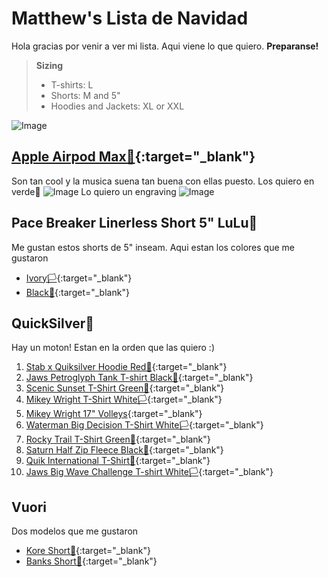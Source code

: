 # Matthew's Lista de Navidad

Hola gracias por venir a ver mi lista. Aqui viene lo que quiero. **Preparanse!**

> **Sizing**
> * T-shirts: L
> * Shorts: M and 5"
> * Hoodies and Jackets: XL or XXL

![Image](https://pbs.twimg.com/media/FHaqYG5WYAEVt7y.jpg:large)

## [Apple Airpod Max🐸](https://www.apple.com/shop/buy-airpods/airpods-max/green){:target="_blank"}
Son tan cool y la musica suena tan buena con ellas puesto. Los quiero en verde🐸
![Image](https://i.gyazo.com/c54ae18c9e274bbdb90d0fc0e2996f38.png)
Lo quiero un engraving
![Image](https://i.gyazo.com/254176e5eaea2e546275fb6e24ba9bf4.png)

## Pace Breaker Linerless Short 5" LuLu🍋
Me gustan estos shorts de 5" inseam. Aqui estan los colores que me gustaron

* [Ivory🏳️](https://shop.lululemon.com/p/men-shorts/Pace-Breaker-Short-5-Linerless/_/prod9930001?color=49844){:target="_blank"}
* [Black🏴](https://shop.lululemon.com/p/men-shorts/Pace-Breaker-Short-5-Linerless/_/prod9930001?color=0001){:target="_blank"}

## QuickSilver🌊
Hay un moton! Estan en la orden que las quiero :)
1. [Stab x Quiksilver Hoodie Red🚩](https://www.quiksilver.com/stab-x-quiksilver-hoodie-UQYFT03147.html?dwvar_UQYFT03147_color=rrg0&dwvar_UQYFT03147_size=l#cgid=men&start=96&sz=48&start=127&hitcount=1916){:target="_blank"}
2. [Jaws Petroglyph Tank T-shirt Black🏴](https://www.quiksilver.com/jaws-petroglyph-tank-t-shirt-195718948222.html){:target="_blank"}
3. [Scenic Sunset T-Shirt Green🐢](https://www.quiksilver.com/scenic-sunset-t-shirt-195718579457.html){:target="_blank"}
4. [Mikey Wright T-Shirt White🏳️](https://www.quiksilver.com/mikey-wright-t-shirt-195718545483.html){:target="_blank"}
5. [Mikey Wright 17" Volleys](https://www.quiksilver.com/mikey-wright-17%2522-volleys-195718552603.html){:target="_blank"}
6. [Waterman Big Decision T-Shirt White🏳️](https://www.quiksilver.com/waterman-big-decision-t-shirt-195718570140.html){:target="_blank"}
7. [Rocky Trail T-Shirt Green🐢](https://www.quiksilver.com/rocky-trail-t-shirt-195718715664.html){:target="_blank"}
8. [Saturn Half Zip Fleece Black🏴](https://www.quiksilver.com/saturn-half-zip-fleece-195718726967.html){:target="_blank"}
9. [Quik International T-Shirt🍊](https://www.quiksilver.com/quik-international-t-shirt-195718730858.html){:target="_blank"}
10. [Jaws Big Wave Challenge T-shirt White🏳️](https://www.quiksilver.com/jaws-big-wave-challenge-t-shirt-195718948123.html){:target="_blank"}

## Vuori
Dos modelos que me gustaron
* [Kore Short🏴](https://vuoriclothing.com/products/kore-short-5-black?queryId=4e93956e756b2ab6bb53693e1771fee9&index=us_products&objectId=6678247866471){:target="_blank"}
* [Banks Short🐆](https://vuoriclothing.com/products/banks-short-camel-lumen?queryId=4e93956e756b2ab6bb53693e1771fee9&index=us_products&objectId=6678248489063){:target="_blank"}


